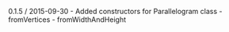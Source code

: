 0.1.5 / 2015-09-30
    - Added constructors for Parallelogram class
        - fromVertices
        - fromWidthAndHeight